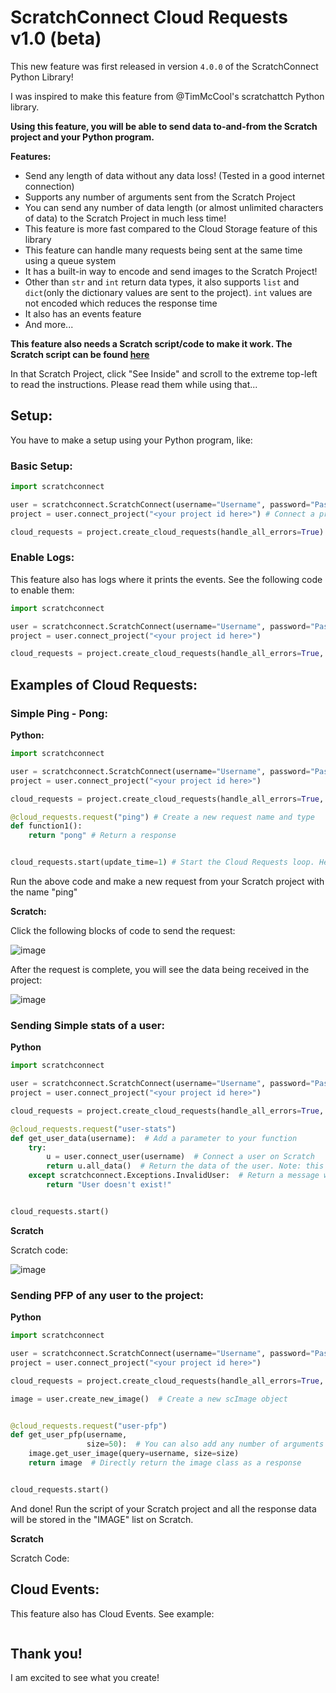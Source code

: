 # ScratchConnect Cloud Requests v1.0 (beta)

This new feature was first released in version ```4.0.0``` of the ScratchConnect Python Library!

I was inspired to make this feature from @TimMcCool's scratchattch Python library.

**Using this feature, you will be able to send data to-and-from the Scratch project and your Python program.**

**Features:**
* Send any length of data without any data loss! (Tested in a good internet connection)
* Supports any number of arguments sent from the Scratch Project
* You can send any number of data length (or almost unlimited characters of data) to the Scratch Project in much less time!
* This feature is more fast compared to the Cloud Storage feature of this library
* This feature can handle many requests being sent at the same time using a queue system
* It has a built-in way to encode and send images to the Scratch Project!
* Other than ```str``` and ```int``` return data types, it also supports ```list``` and ```dict```(only the dictionary values are sent to the project). ```int``` values are not encoded which reduces the response time
* It also has an events feature
* And more...

**This feature also needs a Scratch script/code to make it work. The Scratch script can be found [here](https://scratch.mit.edu/projects/720252660/)**

In that Scratch Project, click "See Inside" and scroll to the extreme top-left to read the instructions. Please read them while using that...

## Setup:
You have to make a setup using your Python program, like:

### Basic Setup:
```python
import scratchconnect

user = scratchconnect.ScratchConnect(username="Username", password="Password")
project = user.connect_project("<your project id here>") # Connect a project

cloud_requests = project.create_cloud_requests(handle_all_errors=True) # Create a new cloud request. Set the "handle_all_errors" parameter to True if you want to handle all errors...
```

### Enable Logs:
This feature also has logs where it prints the events. See the following code to enable them:
```python
import scratchconnect

user = scratchconnect.ScratchConnect(username="Username", password="Password")
project = user.connect_project("<your project id here>")

cloud_requests = project.create_cloud_requests(handle_all_errors=True, print_logs=True) # Enable the logs by setting the "print_logs" parameter to True
```

## Examples of Cloud Requests:
### Simple Ping - Pong:

**Python:**

```python
import scratchconnect

user = scratchconnect.ScratchConnect(username="Username", password="Password")
project = user.connect_project("<your project id here>")

cloud_requests = project.create_cloud_requests(handle_all_errors=True, print_logs=True)

@cloud_requests.request("ping") # Create a new request name and type
def function1():
    return "pong" # Return a response


cloud_requests.start(update_time=1) # Start the Cloud Requests loop. Here "update_time" is the time after which the cloud request loop should look for a new request
```

Run the above code and make a new request from your Scratch project with the name "ping"

**Scratch:**

Click the following blocks of code to send the request:

![image](https://user-images.githubusercontent.com/70252606/208305060-5e55be1b-7304-4f77-9358-d4c0dedd319f.png)

After the request is complete, you will see the data being received in the project:

![image](https://user-images.githubusercontent.com/70252606/208305350-d72f9c48-6835-4437-a550-9999cc85bec3.png)


### Sending Simple stats of a user:

**Python**

```python
import scratchconnect

user = scratchconnect.ScratchConnect(username="Username", password="Password")
project = user.connect_project("<your project id here>")

cloud_requests = project.create_cloud_requests(handle_all_errors=True, print_logs=True)

@cloud_requests.request("user-stats")
def get_user_data(username):  # Add a parameter to your function
    try:
        u = user.connect_user(username)  # Connect a user on Scratch
        return u.all_data()  # Return the data of the user. Note: this function returns the data in dict form and the cloud requests only sends the values of that dict in list form
    except scratchconnect.Exceptions.InvalidUser:  # Return a message when the user was not found
        return "User doesn't exist!"


cloud_requests.start()
```

**Scratch**

Scratch code:

![image](https://user-images.githubusercontent.com/70252606/208306894-0310b348-b9d6-4638-bc30-7587fe8b28c9.png)

### Sending PFP of any user to the project:

**Python**

```python
import scratchconnect

user = scratchconnect.ScratchConnect(username="Username", password="Password")
project = user.connect_project("<your project id here>")

cloud_requests = project.create_cloud_requests(handle_all_errors=True, print_logs=True)

image = user.create_new_image()  # Create a new scImage object


@cloud_requests.request("user-pfp")
def get_user_pfp(username,
                 size=50):  # You can also add any number of arguments to your function! And default values too!
    image.get_user_image(query=username, size=size)
    return image  # Directly return the image class as a response


cloud_requests.start()
```
And done! Run the script of your Scratch project and all the response data will be stored in the "IMAGE" list on Scratch.

**Scratch**

Scratch Code:


## Cloud Events:
This feature also has Cloud Events. See example:
```python
```

## Thank you!
I am excited to see what you create!
